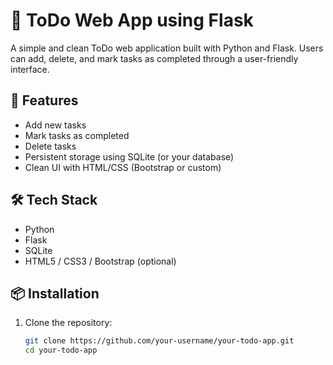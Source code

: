 # 📝 ToDo Web App using Flask

A simple and clean ToDo web application built with Python and Flask. Users can add, delete, and mark tasks as completed through a user-friendly interface.

## 🚀 Features

- Add new tasks
- Mark tasks as completed
- Delete tasks
- Persistent storage using SQLite (or your database)
- Clean UI with HTML/CSS (Bootstrap or custom)

## 🛠️ Tech Stack

- Python
- Flask
- SQLite
- HTML5 / CSS3 / Bootstrap (optional)

## 📦 Installation

1. Clone the repository:
   ```bash
   git clone https://github.com/your-username/your-todo-app.git
   cd your-todo-app

